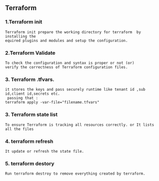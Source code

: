 ## Terraform

### 1.Terraform init
```
Terraform init prepare the working directory for terraform  by installing the
equired plugins and modules and setup the configuration.
```
### 2.Terraform Validate
```
To check the configuration and syntax is proper or not (or)
verify the correctness of Terraform configuration files. 
```
### 3. Terraform .tfvars.
```
it stores the keys and pass securely runtime like tenant id ,sub id,client id,secrets etc.
 passing that :
terraform apply -var-file="filename.tfvars"
```
### 3. Terraform state list 
```
To ensure Terraform is tracking all resources correctly. or It lists all the files
```

### 4. terraform refresh 
```
It update or refresh the state file.
```
### 5. terraform destory
```
Run terraform destroy to remove everything created by terraform.
```
